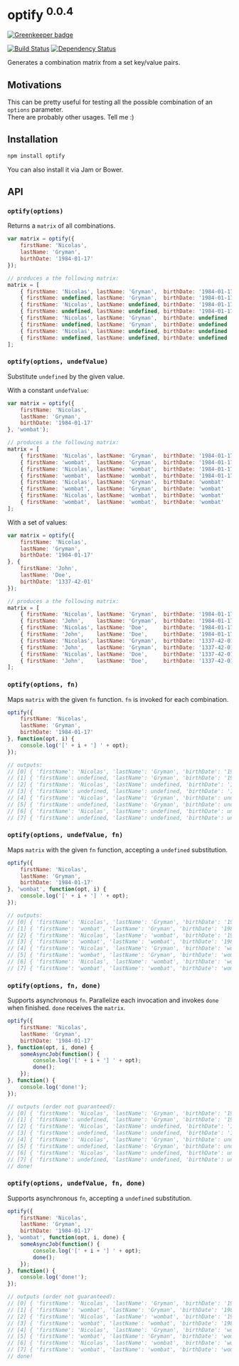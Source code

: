 # optify <sup>0.0.4</sup>

[![Greenkeeper badge](https://badges.greenkeeper.io/ngryman/optify.svg)](https://greenkeeper.io/)

[![Build Status](https://travis-ci.org/ngryman/optify.png)](https://travis-ci.org/ngryman/optify)
[![Dependency Status](https://gemnasium.com/ngryman/optify.png)](https://gemnasium.com/ngryman/optify)

Generates a combination matrix from a set key/value pairs.

## Motivations

This can be pretty useful for testing all the possible combination of an `options` parameter.<br>
There are probably other usages. Tell me :)

## Installation

```bash
npm install optify
```

You can also install it via Jam or Bower.

## API

### `optify(options)`

Returns a `matrix` of all combinations.

```javascript
var matrix = optify({
	firstName: 'Nicolas',
	lastName: 'Gryman',
	birthDate: '1984-01-17'
});

// produces a the following matrix:
matrix = [
	{ firstName: 'Nicolas', lastName: 'Gryman',  birthDate: '1984-01-17' },
	{ firstName: undefined, lastName: 'Gryman',  birthDate: '1984-01-17' },
	{ firstName: 'Nicolas', lastName: undefined, birthDate: '1984-01-17' },
	{ firstName: undefined, lastName: undefined, birthDate: '1984-01-17' },
	{ firstName: 'Nicolas', lastName: 'Gryman',  birthDate: undefined    },
	{ firstName: undefined, lastName: 'Gryman',  birthDate: undefined    },
	{ firstName: 'Nicolas', lastName: undefined, birthDate: undefined    },
	{ firstName: undefined, lastName: undefined, birthDate: undefined    }
];
```

### `optify(options, undefValue)`

Substitute `undefined` by the given value.

With a constant `undefValue`:

```javascript
var matrix = optify({
	firstName: 'Nicolas',
	lastName: 'Gryman',
	birthDate: '1984-01-17'
}, 'wombat');

// produces a the following matrix:
matrix = [
	{ firstName: 'Nicolas', lastName: 'Gryman',  birthDate: '1984-01-17' },
	{ firstName: 'wombat',  lastName: 'Gryman',  birthDate: '1984-01-17' },
	{ firstName: 'Nicolas', lastName: 'wombat',  birthDate: '1984-01-17' },
	{ firstName: 'wombat',  lastName: 'wombat',  birthDate: '1984-01-17' },
	{ firstName: 'Nicolas', lastName: 'Gryman',  birthDate: 'wombat'     },
	{ firstName: 'wombat',  lastName: 'Gryman',  birthDate: 'wombat'     },
	{ firstName: 'Nicolas', lastName: 'wombat',  birthDate: 'wombat'     },
	{ firstName: 'wombat',  lastName: 'wombat',  birthDate: 'wombat'     }
];
```

With a set of values:

```javascript
var matrix = optify({
	firstName: 'Nicolas',
	lastName: 'Gryman',
	birthDate: '1984-01-17'
}, {
	firstName: 'John',
	lastName: 'Doe',
	birthDate: '1337-42-01'
});

// produces a the following matrix:
matrix = [
	{ firstName: 'Nicolas', lastName: 'Gryman',  birthDate: '1984-01-17' },
	{ firstName: 'John',    lastName: 'Gryman',  birthDate: '1984-01-17' },
	{ firstName: 'Nicolas', lastName: 'Doe',     birthDate: '1984-01-17' },
	{ firstName: 'John',    lastName: 'Doe',     birthDate: '1984-01-17' },
	{ firstName: 'Nicolas', lastName: 'Gryman',  birthDate: '1337-42-01' },
	{ firstName: 'John',    lastName: 'Gryman',  birthDate: '1337-42-01' },
	{ firstName: 'Nicolas', lastName: 'Doe',     birthDate: '1337-42-01' },
	{ firstName: 'John',    lastName: 'Doe',     birthDate: '1337-42-01' }
];
```

### `optify(options, fn)`

Maps `matrix` with the given `fn` function. `fn` is invoked for each combination.

```javascript
optify({
	firstName: 'Nicolas',
	lastName: 'Gryman',
	birthDate: '1984-01-17'
}, function(opt, i) {
	console.log('[' + i + '] ' + opt);
});

// outputs:
// [0] { 'firstName': 'Nicolas', 'lastName': 'Gryman', 'birthDate': '1984-01-17' }
// [1] { 'firstName': undefined, 'lastName': 'Gryman', 'birthDate': '1984-01-17' }
// [2] { 'firstName': 'Nicolas', 'lastName': undefined, 'birthDate': '1984-01-17' }
// [3] { 'firstName': undefined, 'lastName': undefined, 'birthDate': '1984-01-17' }
// [4] { 'firstName': 'Nicolas', 'lastName': 'Gryman', 'birthDate': undefined }
// [5] { 'firstName': undefined, 'lastName': 'Gryman', 'birthDate': undefined }
// [6] { 'firstName': 'Nicolas', 'lastName': undefined, 'birthDate': undefined }
// [7] { 'firstName': undefined, 'lastName': undefined, 'birthDate': undefined }
```

### `optify(options, undefValue, fn)`

Maps `matrix` with the given `fn` function, accepting a `undefined` substitution.

```javascript
optify({
	firstName: 'Nicolas',
	lastName: 'Gryman',
	birthDate: '1984-01-17'
}, 'wombat', function(opt, i) {
	console.log('[' + i + '] ' + opt);
});

// outputs:
// [0] { 'firstName': 'Nicolas', 'lastName': 'Gryman', 'birthDate': '1984-01-17' }
// [1] { 'firstName': 'wombat', 'lastName': 'Gryman', 'birthDate': '1984-01-17' }
// [2] { 'firstName': 'Nicolas', 'lastName': 'wombat', 'birthDate': '1984-01-17' }
// [3] { 'firstName': 'wombat', 'lastName': 'wombat', 'birthDate': '1984-01-17' }
// [4] { 'firstName': 'Nicolas', 'lastName': 'Gryman', 'birthDate': 'wombat' }
// [5] { 'firstName': 'wombat', 'lastName': 'Gryman', 'birthDate': 'wombat' }
// [6] { 'firstName': 'Nicolas', 'lastName': 'wombat', 'birthDate': 'wombat' }
// [7] { 'firstName': 'wombat', 'lastName': 'wombat', 'birthDate': 'wombat' }
```

### `optify(options, fn, done)`

Supports asynchronous `fn`. Parallelize each invocation and invokes `done` when finished.
`done` receives the `matrix`.

```javascript
optify({
	firstName: 'Nicolas',
	lastName: 'Gryman',
	birthDate: '1984-01-17'
}, function(opt, i, done) {
	someAsyncJob(function() {
		console.log('[' + i + '] ' + opt);
		done();
	});
}, function() {
	console.log('done!');
});

// outputs (order not guaranteed):
// [0] { 'firstName': 'Nicolas', 'lastName': 'Gryman', 'birthDate': '1984-01-17' }
// [1] { 'firstName': undefined, 'lastName': 'Gryman', 'birthDate': '1984-01-17' }
// [2] { 'firstName': 'Nicolas', 'lastName': undefined, 'birthDate': '1984-01-17' }
// [3] { 'firstName': undefined, 'lastName': undefined, 'birthDate': '1984-01-17' }
// [4] { 'firstName': 'Nicolas', 'lastName': 'Gryman', 'birthDate': undefined }
// [5] { 'firstName': undefined, 'lastName': 'Gryman', 'birthDate': undefined }
// [6] { 'firstName': 'Nicolas', 'lastName': undefined, 'birthDate': undefined }
// [7] { 'firstName': undefined, 'lastName': undefined, 'birthDate': undefined }
// done!
```

### `optify(options, undefValue, fn, done)`

Supports asynchronous `fn`, accepting a `undefined` substitution.

```javascript
optify({
	firstName: 'Nicolas',
	lastName: 'Gryman',
	birthDate: '1984-01-17'
}, 'wombat', function(opt, i, done) {
	someAsyncJob(function() {
		console.log('[' + i + '] ' + opt);
		done();
	});
}, function() {
	console.log('done!');
});

// outputs (order not guaranteed):
// [0] { 'firstName': 'Nicolas', 'lastName': 'Gryman', 'birthDate': '1984-01-17' }
// [1] { 'firstName': 'wombat', 'lastName': 'Gryman', 'birthDate': '1984-01-17' }
// [2] { 'firstName': 'Nicolas', 'lastName': 'wombat', 'birthDate': '1984-01-17' }
// [3] { 'firstName': 'wombat', 'lastName': 'wombat', 'birthDate': '1984-01-17' }
// [4] { 'firstName': 'Nicolas', 'lastName': 'Gryman', 'birthDate': 'wombat' }
// [5] { 'firstName': 'wombat', 'lastName': 'Gryman', 'birthDate': 'wombat' }
// [6] { 'firstName': 'Nicolas', 'lastName': 'wombat', 'birthDate': 'wombat' }
// [7] { 'firstName': 'wombat', 'lastName': 'wombat', 'birthDate': 'wombat' }
// done!
```
